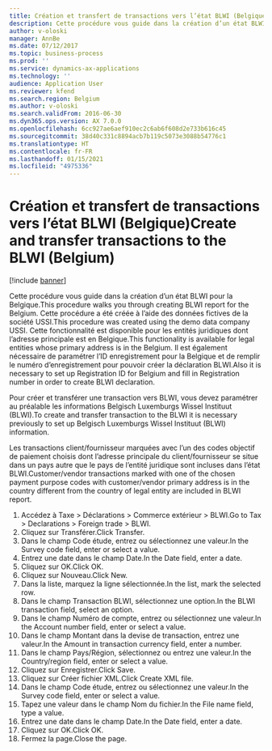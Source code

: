 ```yaml
---
title: Création et transfert de transactions vers l’état BLWI (Belgique)
description: Cette procédure vous guide dans la création d’un état BLWI pour la Belgique.
author: v-oloski
manager: AnnBe
ms.date: 07/12/2017
ms.topic: business-process
ms.prod: ''
ms.service: dynamics-ax-applications
ms.technology: ''
audience: Application User
ms.reviewer: kfend
ms.search.region: Belgium
ms.author: v-oloski
ms.search.validFrom: 2016-06-30
ms.dyn365.ops.version: AX 7.0.0
ms.openlocfilehash: 6cc927ae6aef910ec2c6ab6f608d2e733b616c45
ms.sourcegitcommit: 38d40c331c8894acb7b119c5073e3088b54776c1
ms.translationtype: HT
ms.contentlocale: fr-FR
ms.lasthandoff: 01/15/2021
ms.locfileid: "4975336"
---
```

# <a name="create-and-transfer-transactions-to-the-blwi-belgium"></a><span data-ttu-id="09d34-103">Création et transfert de transactions vers l’état BLWI (Belgique)</span><span class="sxs-lookup"><span data-stu-id="09d34-103">Create and transfer transactions to the BLWI (Belgium)</span></span>

[!include [banner](../../includes/banner.md)]

<span data-ttu-id="09d34-104">Cette procédure vous guide dans la création d’un état BLWI pour la Belgique.</span><span class="sxs-lookup"><span data-stu-id="09d34-104">This procedure walks you through creating BLWI report for the Belgium.</span></span> <span data-ttu-id="09d34-105">Cette procédure a été créée à l’aide des données fictives de la société USSI.</span><span class="sxs-lookup"><span data-stu-id="09d34-105">This procedure was created using the demo data company USSI.</span></span> <span data-ttu-id="09d34-106">Cette fonctionnalité est disponible pour les entités juridiques dont l’adresse principale est en Belgique.</span><span class="sxs-lookup"><span data-stu-id="09d34-106">This functionality is available for legal entities whose primary address is in the Belgium.</span></span> <span data-ttu-id="09d34-107">Il est également nécessaire de paramétrer l’ID enregistrement pour la Belgique et de remplir le numéro d’enregistrement pour pouvoir créer la déclaration BLWI.</span><span class="sxs-lookup"><span data-stu-id="09d34-107">Also it is necessary to set up Registration ID for Belgium and fill in Registration number in order to create BLWI declaration.</span></span>

<span data-ttu-id="09d34-108">Pour créer et transférer une transaction vers BLWI, vous devez paramétrer au préalable les informations Belgisch Luxemburgs Wissel Instituut (BLWI).</span><span class="sxs-lookup"><span data-stu-id="09d34-108">To create and transfer transaction to the BLWI it is necessary previously to set up Belgisch Luxemburgs Wissel Instituut (BLWI) information.</span></span>

<span data-ttu-id="09d34-109">Les transactions client/fournisseur marquées avec l’un des codes objectif de paiement choisis dont l’adresse principale du client/fournisseur se situe dans un pays autre que le pays de l’entité juridique sont incluses dans l’état BLWI.</span><span class="sxs-lookup"><span data-stu-id="09d34-109">Customer/vendor transactions marked with one of the chosen payment purpose codes with customer/vendor primary address is in the country different from the country of legal entity are included in BLWI report.</span></span>

1. <span data-ttu-id="09d34-110">Accédez à Taxe > Déclarations > Commerce extérieur > BLWI.</span><span class="sxs-lookup"><span data-stu-id="09d34-110">Go to Tax > Declarations > Foreign trade > BLWI.</span></span>
2. <span data-ttu-id="09d34-111">Cliquez sur Transférer.</span><span class="sxs-lookup"><span data-stu-id="09d34-111">Click Transfer.</span></span>
3. <span data-ttu-id="09d34-112">Dans le champ Code étude, entrez ou sélectionnez une valeur.</span><span class="sxs-lookup"><span data-stu-id="09d34-112">In the Survey code field, enter or select a value.</span></span>
4. <span data-ttu-id="09d34-113">Entrez une date dans le champ Date.</span><span class="sxs-lookup"><span data-stu-id="09d34-113">In the Date field, enter a date.</span></span>
5. <span data-ttu-id="09d34-114">Cliquez sur OK.</span><span class="sxs-lookup"><span data-stu-id="09d34-114">Click OK.</span></span>
6. <span data-ttu-id="09d34-115">Cliquez sur Nouveau.</span><span class="sxs-lookup"><span data-stu-id="09d34-115">Click New.</span></span>
7. <span data-ttu-id="09d34-116">Dans la liste, marquez la ligne sélectionnée.</span><span class="sxs-lookup"><span data-stu-id="09d34-116">In the list, mark the selected row.</span></span>
8. <span data-ttu-id="09d34-117">Dans le champ Transaction BLWI, sélectionnez une option.</span><span class="sxs-lookup"><span data-stu-id="09d34-117">In the BLWI transaction field, select an option.</span></span>
9. <span data-ttu-id="09d34-118">Dans le champ Numéro de compte, entrez ou sélectionnez une valeur.</span><span class="sxs-lookup"><span data-stu-id="09d34-118">In the Account number field, enter or select a value.</span></span>
10. <span data-ttu-id="09d34-119">Dans le champ Montant dans la devise de transaction, entrez une valeur.</span><span class="sxs-lookup"><span data-stu-id="09d34-119">In the Amount in transaction currency field, enter a number.</span></span>
11. <span data-ttu-id="09d34-120">Dans le champ Pays/Région, sélectionnez ou entrez une valeur.</span><span class="sxs-lookup"><span data-stu-id="09d34-120">In the Country/region field, enter or select a value.</span></span>
12. <span data-ttu-id="09d34-121">Cliquez sur Enregistrer.</span><span class="sxs-lookup"><span data-stu-id="09d34-121">Click Save.</span></span>
13. <span data-ttu-id="09d34-122">Cliquez sur Créer fichier XML.</span><span class="sxs-lookup"><span data-stu-id="09d34-122">Click Create XML file.</span></span>
14. <span data-ttu-id="09d34-123">Dans le champ Code étude, entrez ou sélectionnez une valeur.</span><span class="sxs-lookup"><span data-stu-id="09d34-123">In the Survey code field, enter or select a value.</span></span>
15. <span data-ttu-id="09d34-124">Tapez une valeur dans le champ Nom du fichier.</span><span class="sxs-lookup"><span data-stu-id="09d34-124">In the File name field, type a value.</span></span>
16. <span data-ttu-id="09d34-125">Entrez une date dans le champ Date.</span><span class="sxs-lookup"><span data-stu-id="09d34-125">In the Date field, enter a date.</span></span>
17. <span data-ttu-id="09d34-126">Cliquez sur OK.</span><span class="sxs-lookup"><span data-stu-id="09d34-126">Click OK.</span></span>
18. <span data-ttu-id="09d34-127">Fermez la page.</span><span class="sxs-lookup"><span data-stu-id="09d34-127">Close the page.</span></span>

